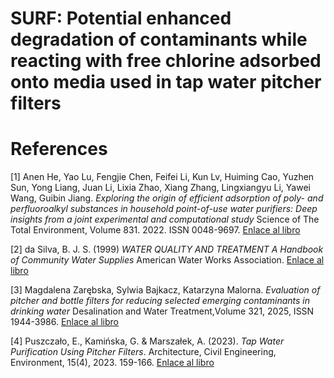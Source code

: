 # SURF: Potential enhanced degradation of contaminants while reacting with free chlorine adsorbed 	onto media used in tap water pitcher filters

# References

[1] Anen He, Yao Lu, Fengjie Chen, Feifei Li, Kun Lv, Huiming Cao, Yuzhen Sun, Yong Liang, Juan Li, Lixia Zhao, Xiang Zhang, Lingxiangyu Li, Yawei Wang, Guibin Jiang. *Exploring the origin of efficient adsorption of poly- and perfluoroalkyl substances in household point-of-use water purifiers: Deep insights from a joint experimental and computational study*
Science of The Total Environment, Volume 831. 2022. ISSN 0048-9697.
 [Enlace al libro](https://doi.org/10.1016/j.scitotenv.2022.154988.)  

[2] da Silva, B. J. S. (1999) *WATER QUALITY AND TREATMENT A Handbook of Community Water Supplies* American Water Works Association.
   [Enlace al libro](https://www.academia.edu/34870374/WATER_QUALITY_AND_TREATMENT_A_Handbook_of_Community_Water_Supplies_American_Water_Works_Association)  

[3] Magdalena Zarębska, Sylwia Bajkacz, Katarzyna Malorna. *Evaluation of pitcher and bottle filters for reducing selected emerging contaminants in drinking water* Desalination and Water Treatment,Volume 321, 2025, ISSN 1944-3986.
 [Enlace al libro](https://doi.org/10.1016/j.dwt.2024.100937.)  

[4] Puszczało, E., Kamińska, G. & Marszałek, A. (2023). *Tap Water Purification Using Pitcher Filters*. Architecture, Civil Engineering, Environment, 15(4), 2023. 159-166.
 [Enlace al libro](https://doi.org/10.2478/acee-2022-0046)  
 



